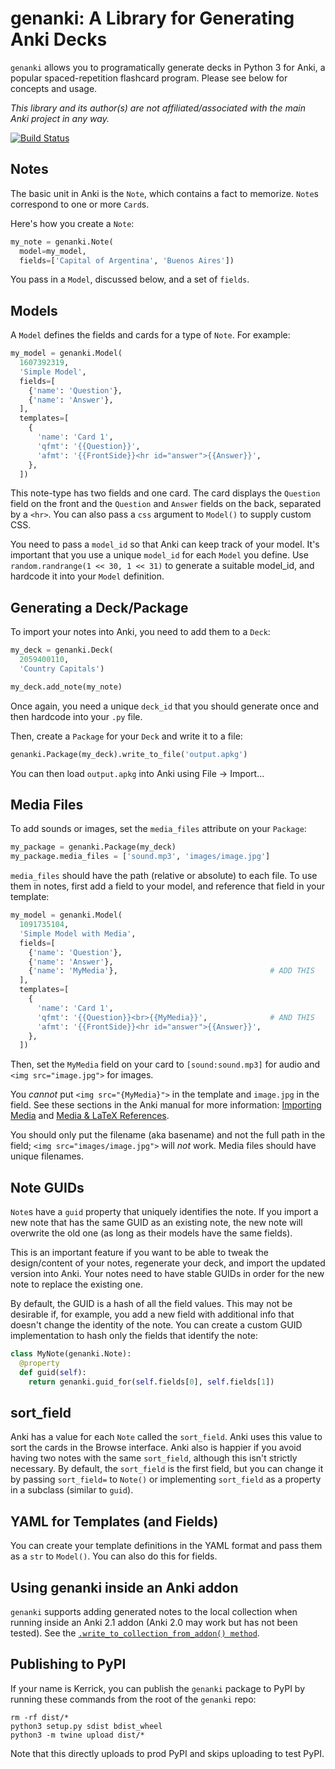 # genanki: A Library for Generating Anki Decks

`genanki` allows you to programatically generate decks in Python 3 for Anki, a popular spaced-repetition flashcard
program. Please see below for concepts and usage.

*This library and its author(s) are not affiliated/associated with the main Anki project in any way.*

[![Build Status](https://api.travis-ci.com/kerrickstaley/genanki.svg?branch=master)](https://travis-ci.com/github/kerrickstaley/genanki)

## Notes
The basic unit in Anki is the `Note`, which contains a fact to memorize. `Note`s correspond to one or more `Card`s.

Here's how you create a `Note`:

```python
my_note = genanki.Note(
  model=my_model,
  fields=['Capital of Argentina', 'Buenos Aires'])
```

You pass in a `Model`, discussed below, and a set of `fields`.

## Models
A `Model` defines the fields and cards for a type of `Note`. For example:

```python
my_model = genanki.Model(
  1607392319,
  'Simple Model',
  fields=[
    {'name': 'Question'},
    {'name': 'Answer'},
  ],
  templates=[
    {
      'name': 'Card 1',
      'qfmt': '{{Question}}',
      'afmt': '{{FrontSide}}<hr id="answer">{{Answer}}',
    },
  ])
```

This note-type has two fields and one card. The card displays the `Question` field on the front and the `Question` and
`Answer` fields on the back, separated by a `<hr>`. You can also pass a `css` argument to `Model()` to supply custom
CSS.

You need to pass a `model_id` so that Anki can keep track of your model. It's important that you use a unique `model_id`
for each `Model` you define. Use `random.randrange(1 << 30, 1 << 31)` to generate a suitable model_id, and hardcode it
into your `Model` definition.

## Generating a Deck/Package
To import your notes into Anki, you need to add them to a `Deck`:

```python
my_deck = genanki.Deck(
  2059400110,
  'Country Capitals')

my_deck.add_note(my_note)
```

Once again, you need a unique `deck_id` that you should generate once and then hardcode into your `.py` file.

Then, create a `Package` for your `Deck` and write it to a file:

```python
genanki.Package(my_deck).write_to_file('output.apkg')
```

You can then load `output.apkg` into Anki using File -> Import...

## Media Files
To add sounds or images, set the `media_files` attribute on your `Package`:

```python
my_package = genanki.Package(my_deck)
my_package.media_files = ['sound.mp3', 'images/image.jpg']
```

`media_files` should have the path (relative or absolute) to each file. To use them in notes, first add a field to your model, and reference that field in your template:

```python
my_model = genanki.Model(
  1091735104,
  'Simple Model with Media',
  fields=[
    {'name': 'Question'},
    {'name': 'Answer'},
    {'name': 'MyMedia'},                                  # ADD THIS
  ],
  templates=[
    {
      'name': 'Card 1',
      'qfmt': '{{Question}}<br>{{MyMedia}}',              # AND THIS
      'afmt': '{{FrontSide}}<hr id="answer">{{Answer}}',
    },
  ])
```

Then, set the `MyMedia` field on your card to `[sound:sound.mp3]` for audio and `<img src="image.jpg">` for images.

You *cannot* put `<img src="{MyMedia}">` in the template and `image.jpg` in the field. See these sections in the Anki manual for more information: [Importing Media](https://apps.ankiweb.net/docs/manual.html#importing-media) and [Media & LaTeX References](https://apps.ankiweb.net/docs/manual.html#media-&-latex-references).

You should only put the filename (aka basename) and not the full path in the field; `<img src="images/image.jpg">` will *not* work. Media files should have unique filenames.

## Note GUIDs
`Note`s have a `guid` property that uniquely identifies the note. If you import a new note that has the same GUID as an
existing note, the new note will overwrite the old one (as long as their models have the same fields).

This is an important feature if you want to be able to tweak the design/content of your notes, regenerate your deck, and
import the updated version into Anki. Your notes need to have stable GUIDs in order for the new note to replace the
existing one.

By default, the GUID is a hash of all the field values. This may not be desirable if, for example, you add a new field
with additional info that doesn't change the identity of the note. You can create a custom GUID implementation to hash
only the fields that identify the note:

```python
class MyNote(genanki.Note):
  @property
  def guid(self):
    return genanki.guid_for(self.fields[0], self.fields[1])
```

## sort_field
Anki has a value for each `Note` called the `sort_field`. Anki uses this value to sort the cards in the Browse
interface. Anki also is happier if you avoid having two notes with the same `sort_field`, although this isn't strictly
necessary. By default, the `sort_field` is the first field, but you can change it by passing `sort_field=` to `Note()`
or implementing `sort_field` as a property in a subclass (similar to `guid`).

## YAML for Templates (and Fields)
You can create your template definitions in the YAML format and pass them as a `str` to `Model()`. You can also do this
for fields.

## Using genanki inside an Anki addon
`genanki` supports adding generated notes to the local collection when running inside an Anki 2.1 addon (Anki 2.0
may work but has not been tested). See the [`.write_to_collection_from_addon() method`](
https://github.com/kerrickstaley/genanki/blob/0c2cf8fea9c5e382e2fae9cd6d5eb440e267c637/genanki/__init__.py#L275).

## Publishing to PyPI
If your name is Kerrick, you can publish the `genanki` package to PyPI by running these commands from the root of the `genanki` repo:
```
rm -rf dist/*
python3 setup.py sdist bdist_wheel
python3 -m twine upload dist/*
```
Note that this directly uploads to prod PyPI and skips uploading to test PyPI.
